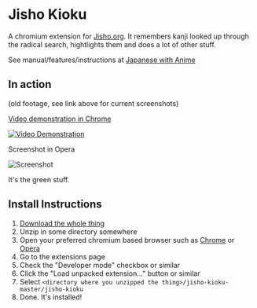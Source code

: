 Jisho Kioku
===========

A chromium extension for [Jisho.org](http://jisho.org). It remembers kanji looked up through the radical search, hightlights them and does a lot of other stuff.

See manual/features/instructions at [Japanese with Anime](http://www.japanesewithanime.com/2017/01/jisho-kioku-extension.html)

## In action

(old footage, see link above for current screenshots)

[Video demonstration in Chrome](https://youtu.be/72nJWn-xQ7o)

[![Video Demonstration](http://img.youtube.com/vi/72nJWn-xQ7o/0.jpg)](https://youtu.be/72nJWn-xQ7o)

Screenshot in Opera

![Screenshot](http://i.imgur.com/YVn8HzB.png)

It's the green stuff.


## Install Instructions

1. [Download the whole thing](https://github.com/odraencoded/jisho-kioku/archive/master.zip)
2. Unzip in some directory somewhere
3. Open your preferred chromium based browser such as [Chrome](http://www.google.com/chrome) or [Opera](http://opera.com)
4. Go to the extensions page
5. Check the "Developer mode" checkbox or similar
6. Click the "Load unpacked extension..." button or similar
7. Select `<directory where you unzipped the thing>/jisho-kioku-master/jisho-kioku`
8. Done. It's installed!
